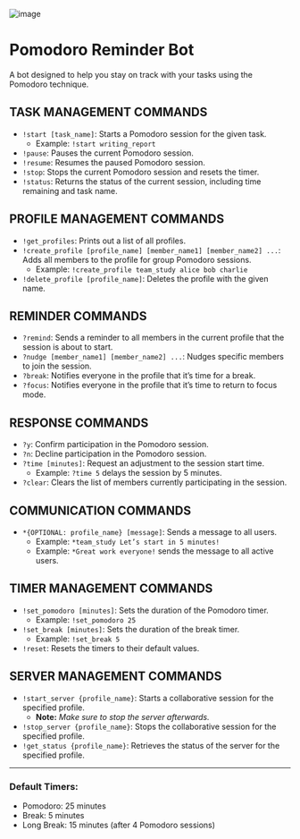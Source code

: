  ![image]([[https://github.com/user-attachments/assets/3bbe30c6-b178-45c2-83a7-2316c17a330a](https://media.istockphoto.com/id/1280469581/vector/timer-pomodoro-pomodoro-time-management-kitchen-timer-mechanical-clock-timer-for-working.jpg?s=612x612&w=0&k=20&c=TvE1Dv8YeMvxqMuJb5XJzm5ixEMnWJmkiKACpb4dPDc=)](https://github.com/Azpochita/Pomodoro-Reminder-Bot/blob/main/images/15-Productive-Things-To-Do-During-Pomodoro-Breaks-img.webp))
# Pomodoro Reminder Bot

A bot designed to help you stay on track with your tasks using the Pomodoro technique.

## **TASK MANAGEMENT COMMANDS**

- `!start [task_name]`: Starts a Pomodoro session for the given task.
  - Example: `!start writing_report`
- `!pause`: Pauses the current Pomodoro session.
- `!resume`: Resumes the paused Pomodoro session.
- `!stop`: Stops the current Pomodoro session and resets the timer.
- `!status`: Returns the status of the current session, including time remaining and task name.

## **PROFILE MANAGEMENT COMMANDS**

- `!get_profiles`: Prints out a list of all profiles.
- `!create_profile [profile_name] [member_name1] [member_name2] ...`: Adds all members to the profile for group Pomodoro sessions.
  - Example: `!create_profile team_study alice bob charlie`
- `!delete_profile [profile_name]`: Deletes the profile with the given name.

## **REMINDER COMMANDS**

- `?remind`: Sends a reminder to all members in the current profile that the session is about to start.
- `?nudge [member_name1] [member_name2] ...`: Nudges specific members to join the session.
- `?break`: Notifies everyone in the profile that it’s time for a break.
- `?focus`: Notifies everyone in the profile that it’s time to return to focus mode.

## **RESPONSE COMMANDS**

- `?y`: Confirm participation in the Pomodoro session.
- `?n`: Decline participation in the Pomodoro session.
- `?time [minutes]`: Request an adjustment to the session start time.
  - Example: `?time 5` delays the session by 5 minutes.
- `?clear`: Clears the list of members currently participating in the session.

## **COMMUNICATION COMMANDS**

- `*{OPTIONAL: profile_name} [message]`: Sends a message to all users.
  - Example: `*team_study Let’s start in 5 minutes!`
  - Example: `*Great work everyone!` sends the message to all active users.

## **TIMER MANAGEMENT COMMANDS**

- `!set_pomodoro [minutes]`: Sets the duration of the Pomodoro timer.
  - Example: `!set_pomodoro 25`
- `!set_break [minutes]`: Sets the duration of the break timer.
  - Example: `!set_break 5`
- `!reset`: Resets the timers to their default values.

## **SERVER MANAGEMENT COMMANDS**

- `!start_server {profile_name}`: Starts a collaborative session for the specified profile.
  - **Note:** *Make sure to stop the server afterwards.*
- `!stop_server {profile_name}`: Stops the collaborative session for the specified profile.
- `!get_status {profile_name}`: Retrieves the status of the server for the specified profile.

---

### Default Timers:

- Pomodoro: 25 minutes
- Break: 5 minutes
- Long Break: 15 minutes (after 4 Pomodoro sessions)




